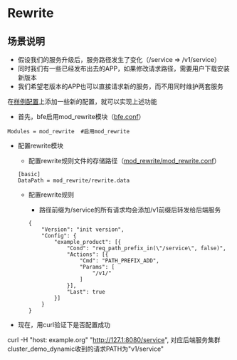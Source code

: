 # Rewrite

## 场景说明

* 假设我们的服务升级后，服务路径发生了变化（/service => /v1/service）
* 同时我们有一些已经发布出去的APP，如果修改请求路径，需要用户下载安装新版本
* 我们希望老版本的APP也可以直接请求新的服务，而不用同时维护两套服务

在[样例配置](../../../conf/)上添加一些新的配置，就可以实现上述功能

* 首先，bfe启用mod_rewrite模块（[bfe.conf](../../../conf/bfe.conf)）

```
Modules = mod_rewrite  #启用mod_rewrite
```

* 配置rewrite模块
  
  * 配置rewrite规则文件的存储路径（[mod_rewrite/mod_rewrite.conf](../../../conf/mod_rewrite/mod_rewrite.conf)）
  
  ```
  [basic]
  DataPath = mod_rewrite/rewrite.data
  ```
  
  * 配置rewrite规则
  
    * 路径前缀为/service的所有请求均会添加/v1前缀后转发给后端服务
  
    ```
    {
        "Version": "init version",
        "Config": {
            "example_product": [{
                "Cond": "req_path_prefix_in(\"/service\", false)",
                "Actions": [{
                    "Cmd": "PATH_PREFIX_ADD",
                    "Params": [
                        "/v1/"
                    ]
                }],
                "Last": true
            }]
        }
    }
    ```

* 现在，用curl验证下是否配置成功

curl -H "host: example.org" "http://127.1:8080/service", 对应后端服务集群cluster_demo_dynamic收到的请求PATH为"v1/service"
